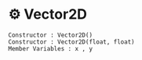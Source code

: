 # ⚙ Vector2D

```
Constructor : Vector2D()
Constructor : Vector2D(float, float)
Member Variables : x , y 
```
